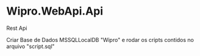# Wipro.WebApi.Api
Rest Api

Criar Base de Dados MSSQLLocalDB "Wipro" e rodar os cripts contidos no arquivo "script.sql"

